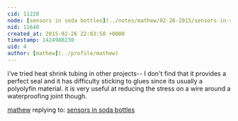 ```yaml
---
cid: 11228
node: [sensors in soda bottles](../notes/mathew/02-26-2015/sensors-in-soda-bottles)
nid: 11640
created_at: 2015-02-26 22:03:50 +0000
timestamp: 1424988230
uid: 4
author: [mathew](../profile/mathew)
---
```


i've tried heat shrink tubing in other projects-- I don't find that it provides a perfect seal and it has difficulty sticking to glues since its usually a polyolyfin material. it is very useful at reducing the stress on a wire around a waterproofing joint though. 

[mathew](../profile/mathew) replying to: [sensors in soda bottles](../notes/mathew/02-26-2015/sensors-in-soda-bottles)

